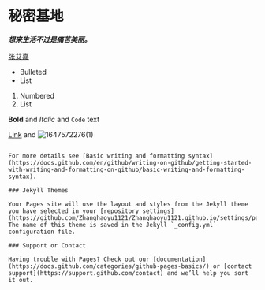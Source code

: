 # 秘密基地

_**想来生活不过是痛苦美丽。**_



[张艾嘉](https://mp.weixin.qq.com/s/txdhRhl1CDYa5k8nyigJQA)

- Bulleted
- List

1. Numbered
2. List

**Bold** and _Italic_ and `Code` text

[Link](url) and ![![1647572276(1)](https://user-images.githubusercontent.com/56786058/158929032-bc5d61aa-fb18-4a8c-a81e-8dc39b462459.png)](src)
```

For more details see [Basic writing and formatting syntax](https://docs.github.com/en/github/writing-on-github/getting-started-with-writing-and-formatting-on-github/basic-writing-and-formatting-syntax).

### Jekyll Themes

Your Pages site will use the layout and styles from the Jekyll theme you have selected in your [repository settings](https://github.com/Zhanghaoyu1121/Zhanghaoyu1121.github.io/settings/pages). The name of this theme is saved in the Jekyll `_config.yml` configuration file.

### Support or Contact

Having trouble with Pages? Check out our [documentation](https://docs.github.com/categories/github-pages-basics/) or [contact support](https://support.github.com/contact) and we’ll help you sort it out.
